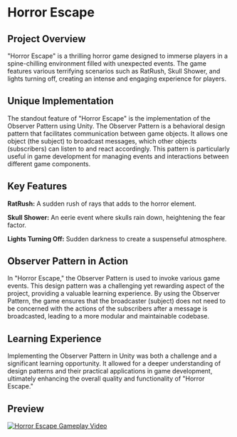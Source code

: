 # Horror Escape

## Project Overview

"Horror Escape" is a thrilling horror game designed to immerse players in a spine-chilling environment filled with unexpected events. The game features various terrifying scenarios such as RatRush, Skull Shower, and lights turning off, creating an intense and engaging experience for players.

## Unique Implementation

The standout feature of "Horror Escape" is the implementation of the Observer Pattern using Unity. The Observer Pattern is a behavioral design pattern that facilitates communication between game objects. It allows one object (the subject) to broadcast messages, which other objects (subscribers) can listen to and react accordingly. This pattern is particularly useful in game development for managing events and interactions between different game components.

## Key Features

**RatRush:** A sudden rush of rays that adds to the horror element.

**Skull Shower:** An eerie event where skulls rain down, heightening the fear factor.

**Lights Turning Off:** Sudden darkness to create a suspenseful atmosphere.

## Observer Pattern in Action

In "Horror Escape," the Observer Pattern is used to invoke various game events. This design pattern was a challenging yet rewarding aspect of the project, providing a valuable learning experience. By using the Observer Pattern, the game ensures that the broadcaster (subject) does not need to be concerned with the actions of the subscribers after a message is broadcasted, leading to a more modular and maintainable codebase.

## Learning Experience

Implementing the Observer Pattern in Unity was both a challenge and a significant learning opportunity. It allowed for a deeper understanding of design patterns and their practical applications in game development, ultimately enhancing the overall quality and functionality of "Horror Escape."

## Preview 



[![Horror Escape Gameplay Video](https://img.youtube.com/vi/kHvy5tBBDOw/0.jpg)](https://www.youtube.com/watch?v=kHvy5tBBDOw)
 
